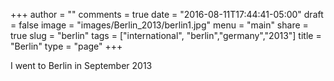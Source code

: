+++
author = ""
comments = true
date = "2016-08-11T17:44:41-05:00"
draft = false
image = "images/Berlin_2013/berlin1.jpg"
menu = "main"
share = true
slug = "berlin"
tags = ["international", "berlin","germany","2013"]
title = "Berlin"
type = "page"
+++

I went to Berlin in September 2013
